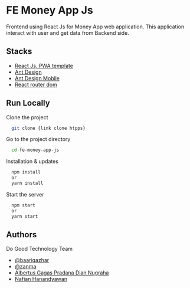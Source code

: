 
# FE Money App Js

Frontend using React Js for Money App web application. This application interact with user and get data from Backend side.
## Stacks 

- [React Js, PWA template](https://create-react-app.dev/docs/making-a-progressive-web-app/)
- [Ant Design](https://ant.design/)
- [Ant Design Mobile](https://mobile.ant.design/)
- [React router dom](https://reactrouter.com/web/guides/quick-start)

  
## Run Locally

Clone the project

```bash
  git clone {link clone htpps}
```

Go to the project directory

```bash
  cd fe-money-app-js
```

Installation & updates

```bash
  npm install
  or
  yarn install
```

Start the server

```bash
  npm start 
  or 
  yarn start
```

  
## Authors
Do Good Technology Team
- [@baariqazhar](https://github.com/BaariqAzhar)
- [@zanma](https://github.com/Zanma)
- [Albertus Gagas Pradana Dian Nugraha](https://www.linkedin.com/in/albertuspradana/)
- [Nafian Hanandyawan](https://www.linkedin.com/in/nafianhanandyawan/)

  